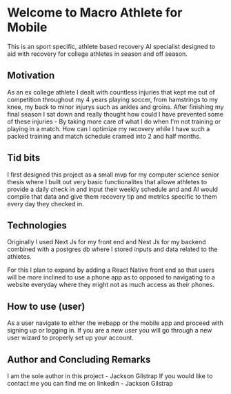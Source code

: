 # Welcome to Macro Athlete for Mobile

This is an sport specific, athlete based recovery AI specialist designed to aid with recovery for college athletes in season and off season.

## Motivation

As an ex college athlete I dealt with countless injuries that kept me out of competition throughout my 4 years playing soccer, from hamstrings to my knee, my back to minor injurys such as ankles and groins. After finishing my final season I sat down and really thought how could I have prevented some of these injuries - By taking more care of what I do when I'm not training or playing in a match. How can I optimize my recovery while I have such a packed training and match schedule cramed into 2 and half months.

## Tid bits

I first designed this project as a small mvp for my computer science senior thesis where I built out very basic functionalites that allowe athletes to provide a daily check in and input their weekly schedule and and AI would compile that data and give them recovery tip and metrics specific to them every day they checked in.


## Technologies

Originally I used Next Js for my front end and Nest Js for my backend combined with a postgres db where I stored inputs and data related to the athletes.

For this I plan to expand by adding a React Native front end so that users will be more inclined to use a phone app as to opposed to navigating to a website everyday where they might not as much access as their phones.


## How to use (user)

As a user navigate to either the webapp or the mobile app and proceed with signing up or logging in. If you are a new user you will go through a new user wizard to properly set up your account.


## Author and Concluding Remarks

I am the sole author in this project - Jackson Gilstrap
If you would like to contact me you can find me on linkedin - Jackson Gilstrap


